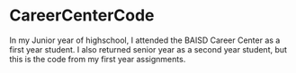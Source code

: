 # CareerCenterCode
In my Junior year of highschool, I attended the BAISD Career Center as a first year student. I also returned senior year as a second year student, but this is the code from my first year assignments.
